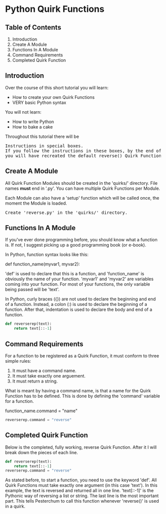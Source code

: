 Python Quirk Functions
===============

Table of Contents
-----------------
1. Introduction
2. Create A Module
3. Functions In A Module
4. Command Requirements
5. Completed Quirk Function

Introduction
---------------
Over the course of this short tutorial you will learn:

* How to create your own Quirk Functions
* VERY basic Python syntax

You will not learn:

* How to write Python
* How to bake a cake

Throughout this tutorial there will be
<pre>
Instructions in special boxes.
If you follow the instructions in these boxes, by the end of this tutorial
you will have recreated the default reverse() Quirk Function.
</pre>

Create A Module
-------------------
All Quirk Function Modules should be created in the 'quirks/' directory. File names <b>must</b> end in '.py'.
You can have multiple Quirk Functions per Module.

Each Module can also have a 'setup' function which will be called once, the moment the Module is loaded.

<pre>
Create 'reverse.py' in the 'quirks/' directory.
</pre>

Functions In A Module
--------------------------
If you've ever done programming before, you should know what a function is. If not, I suggest picking up a good programming book (or e-book).

In Python, function syntax looks like this:

def function_name(myvar1, myvar2):

'def' is used to declare that this is a function, and 'function_name' is obviously the name of your function.
'myvar1' and 'myvar2' are variables coming into your function. For most of your functions, the only variable being passed will be 'text'.

In Python, curly braces ({}) are not used to declare the beginning and end of a function. Instead, a colon (:) is used to declare the beginning of a function. After that, indentation is used to declare the body and end of a function.

```python
def reverserep(text):
    return text[::-1]
```

Command Requirements
------------------------
For a function to be registered as a Quirk Function, it must conform to three simple rules:

1.  It must have a command name.
2.  It must take exactly one arguement.
3.  It must return a string.

What is meant by having a command name, is that a name for the Quirk Function has to be defined. This is done by defining the 'command' variable for a function.

function_name.command = "name"

```python
reverserep.command = "reverse"
```

Completed Quirk Function
---------------------------
Below is the completed, fully working, reverse Quirk Function. After it I will break down the pieces of each line.

```python
def reverserep(text):
    return text[::-1]
reverserep.command = "reverse"
```

As stated before, to start a function, you need to use the keyword 'def'. All Quirk Functions must take exactly one argument (in this case 'text').
In this example, the text is reversed and returned all in one line. 'text[::-1]' is the Pythonic way of reversing a list or string.
The last line is the most important part. This tells Pesterchum to call this function whenever 'reverse()' is used in a quirk.
